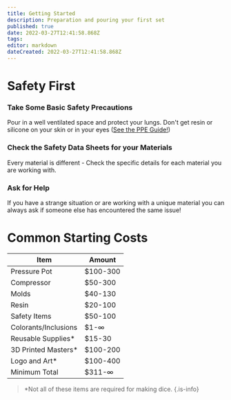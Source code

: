 ```yaml
---
title: Getting Started
description: Preparation and pouring your first set
published: true
date: 2022-03-27T12:41:58.868Z
tags: 
editor: markdown
dateCreated: 2022-03-27T12:41:58.868Z
---
```


# Safety First

### Take Some Basic Safety Precautions

Pour in a well ventilated space and protect your lungs. Don't get resin or silicone on your skin or in your eyes ([See the PPE Guide!](/en/quickstart/ppe))

### Check the Safety Data Sheets for your Materials

Every material is different - Check the specific details for each material you are working with.

### Ask for Help

If you have a strange situation or are working with a unique material you can always ask if someone else has encountered the same issue!

# Common Starting Costs

| Item | Amount |
| --- | --- |
| Pressure Pot | $100-300 |
| Compressor | $50-300 |
| Molds | $40-130 |
| Resin | $20-100 |
| Safety Items | $50-100 |
| Colorants/Inclusions | $1-∞ |
| Reusable Supplies* | $15-30 |
| 3D Printed Masters* | $100-200 |
| Logo and Art* | $100-400 |
| Minimum Total | $311-∞ |

> *Not all of these items are required for making dice.
{.is-info}
